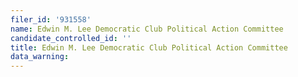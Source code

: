 ```yaml
---
filer_id: '931558'
name: Edwin M. Lee Democratic Club Political Action Committee
candidate_controlled_id: ''
title: Edwin M. Lee Democratic Club Political Action Committee
data_warning: 
---
```

